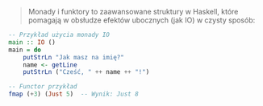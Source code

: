 > Monady i funktory to zaawansowane struktury w Haskell, które pomagają w obsłudze efektów ubocznych (jak IO) w czysty sposób:

```haskell
-- Przykład użycia monady IO
main :: IO ()
main = do
    putStrLn "Jak masz na imię?"
    name <- getLine
    putStrLn ("Cześć, " ++ name ++ "!")

```

```haskell
-- Functor przykład
fmap (+3) (Just 5)  -- Wynik: Just 8

```

















